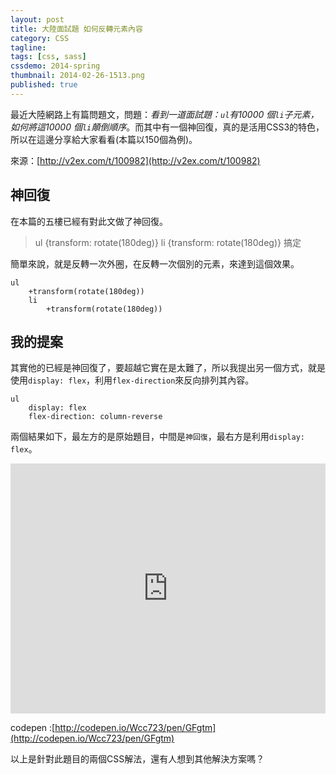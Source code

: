 ```yaml
---
layout: post
title: 大陸面試題 如何反轉元素內容
category: CSS
tagline: 
tags: [css, sass]
cssdemo: 2014-spring
thumbnail: 2014-02-26-1513.png
published: true
---
```




最近大陸網路上有篇問題文，問題：*看到一道面試題：`ul`有10000 個`li`子元素，如何將這10000 個`li`顛倒順序*。而其中有一個神回復，真的是活用CSS3的特色，所以在這邊分享給大家看看(本篇以150個為例)。

來源：[http://v2ex.com/t/100982](http://v2ex.com/t/100982)

<!-- more -->
## 神回復

在本篇的五樓已經有對此文做了神回復。

> ul {transform: rotate(180deg)} li {transform: rotate(180deg)} 搞定

簡單來說，就是反轉一次外圈，在反轉一次個別的元素，來達到這個效果。

	ul
		+transform(rotate(180deg))
		li
			+transform(rotate(180deg))

## 我的提案

其實他的已經是神回復了，要超越它實在是太難了，所以我提出另一個方式，就是使用`display: flex`，利用`flex-direction`來反向排列其內容。

	ul
		display: flex
		flex-direction: column-reverse

兩個結果如下，最左方的是原始題目，中間是`神回復`，最右方是利用`display: flex`。

<iframe src="http://codepen.io/Wcc723/full/GFgtm" frameborder="0" width="100%" height="400"> </iframe>

codepen :[http://codepen.io/Wcc723/pen/GFgtm](http://codepen.io/Wcc723/pen/GFgtm)

以上是針對此題目的兩個CSS解法，還有人想到其他解決方案嗎？
